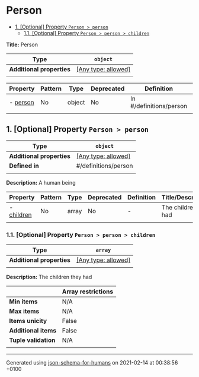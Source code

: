 # Person

- [1. [Optional] Property `Person > person`](#person)
  - [1.1. [Optional] Property `Person > person > children`](#person_children)

**Title:** Person

| Type                      | `object`                                                                  |
| ------------------------- | ------------------------------------------------------------------------- |
| **Additional properties** | [[Any type: allowed]](# "Additional Properties of any type are allowed.") |
|                           |                                                                           |

| Property             | Pattern | Type   | Deprecated | Definition              | Title/Description |
| -------------------- | ------- | ------ | ---------- | ----------------------- | ----------------- |
| - [person](#person ) | No      | object | No         | In #/definitions/person | A human being     |
|                      |         |        |            |                         |                   |

## <a name="person"></a>1. [Optional] Property `Person > person`

| Type                      | `object`                                                                  |
| ------------------------- | ------------------------------------------------------------------------- |
| **Additional properties** | [[Any type: allowed]](# "Additional Properties of any type are allowed.") |
| **Defined in**            | #/definitions/person                                                      |
|                           |                                                                           |

**Description:** A human being

| Property                        | Pattern | Type  | Deprecated | Definition | Title/Description     |
| ------------------------------- | ------- | ----- | ---------- | ---------- | --------------------- |
| - [children](#person_children ) | No      | array | No         | -          | The children they had |
|                                 |         |       |            |            |                       |

### <a name="person_children"></a>1.1. [Optional] Property `Person > person > children`

| Type                      | `array`                                                                   |
| ------------------------- | ------------------------------------------------------------------------- |
| **Additional properties** | [[Any type: allowed]](# "Additional Properties of any type are allowed.") |
|                           |                                                                           |

**Description:** The children they had

|                      | Array restrictions |
| -------------------- | ------------------ |
| **Min items**        | N/A                |
| **Max items**        | N/A                |
| **Items unicity**    | False              |
| **Additional items** | False              |
| **Tuple validation** | N/A                |
|                      |                    |

----------------------------------------------------------------------------------------------------------------------------
Generated using [json-schema-for-humans](https://github.com/coveooss/json-schema-for-humans) on 2021-02-14 at 00:38:56 +0100